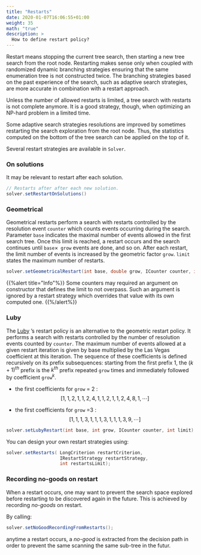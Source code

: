 ```yaml
---
title: "Restarts"
date: 2020-01-07T16:06:55+01:00
weight: 35
math: "true"
description: >
  How to define restart policy?
---
```


Restart means stopping the current tree search, then starting a new tree search from the root node.
Restarting makes sense only when coupled with randomized dynamic branching strategies ensuring that the same enumeration tree is not constructed twice.
The branching strategies based on the past experience of the search, such as adaptive search strategies, are more accurate in combination with a restart approach.

Unless the number of allowed restarts is limited, a tree search with restarts is not complete anymore. It is a good strategy, though, when optimizing an NP-hard problem in a limited time.

Some adaptive search strategies resolutions are improved by sometimes restarting the search exploration from the root node.
Thus, the statistics computed on the bottom of the tree search can be applied on the top of it.

Several restart strategies are available in `Solver`.

### On solutions

It may be relevant to restart after each solution.

```java
// Restarts after after each new solution.
solver.setRestartOnSolutions()
```

### Geometrical

Geometrical restarts perform a search with restarts controlled by the resolution event  `counter` which counts events occurring during the search.
Parameter `base` indicates the maximal number of events allowed in the first search tree.
Once this limit is reached, a restart occurs and the search continues until `base`$\times$` grow` events are done, and so on.
After each restart, the limit number of events is increased by the geometric factor `grow`.
`limit` states the maximum number of restarts.

```java
solver.setGeometricalRestart(int base, double grow, ICounter counter, int limit)
```

{{%alert title="Info"%}}
Some counters may required an argument on constructor that defines the limit to not overpass.
Such an argument is ignored by a restart strategy which overrides that value with its own computed one.
{{%/alert%}}

### Luby

The [Luby](http://citeseerx.ist.psu.edu/viewdoc/summary?doi=10.1.1.47.5558) ’s restart policy is an alternative to the geometric restart policy.
It performs a search with restarts controlled by the number of resolution events  counted by `counter`.
The maximum number of events allowed at a given restart iteration is given by base multiplied by the Las Vegas coefficient at this iteration.
The sequence of these coefficients is defined recursively on its prefix subsequences:
starting from the first prefix $1$, the $(k+1)^{th}$ prefix is the $k^{th}$ prefix repeated `grow` times and
immediately followed by coefficient `grow`$^k$.


* the first coefficients for `grow` = 2 :
$$ [1,1,2,1,1,2,4,1,1,2,1,1,2,4,8,1,\cdots]$$


* the first coefficients for `grow` =3 : 
$$ [1, 1, 1, 3, 1, 1, 1, 3, 1, 1, 1, 3, 9,\cdots] $$

```java
solver.setLubyRestart(int base, int grow, ICounter counter, int limit)
```

You can design your own restart strategies using:

```java
solver.setRestarts( LongCriterion restartCriterion,
                    IRestartStrategy restartStrategy,
                    int restartsLimit);
```

### Recording no-goods on restart

When a restart occurs, one may want to prevent the search space explored before restarting to be discovered again in the future. This is achieved by recording *no-goods* on restart.

By calling: 
```java
solver.setNoGoodRecordingFromRestarts();
```
anytime a restart occurs, a *no-good* is extracted from the decision path in order to prevent the same scanning the same sub-tree in the futur.